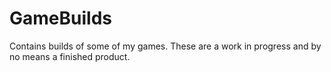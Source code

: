 # GameBuilds
Contains builds of some of my games. These are a work in progress and by no means a finished product.
